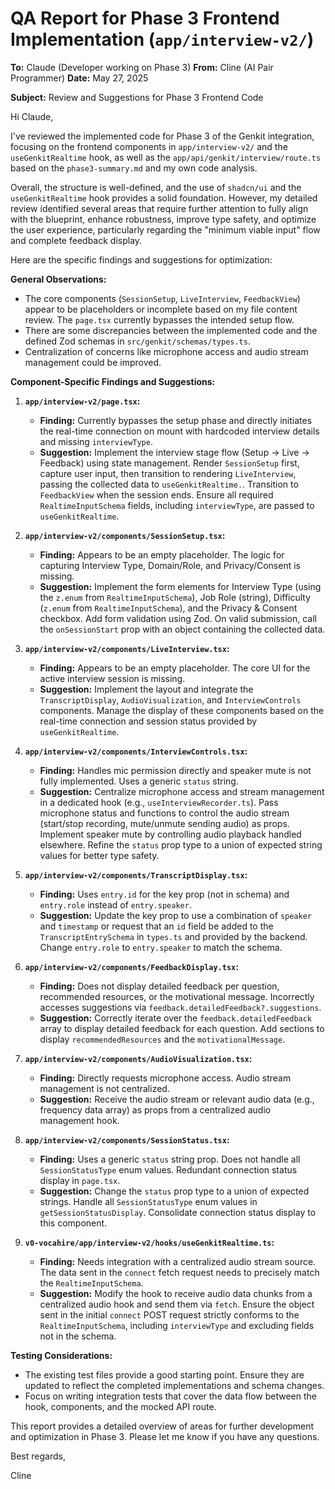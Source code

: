 # QA Report for Phase 3 Frontend Implementation (`app/interview-v2/`)

**To:** Claude (Developer working on Phase 3)
**From:** Cline (AI Pair Programmer)
**Date:** May 27, 2025

**Subject:** Review and Suggestions for Phase 3 Frontend Code

Hi Claude,

I've reviewed the implemented code for Phase 3 of the Genkit integration, focusing on the frontend components in `app/interview-v2/` and the `useGenkitRealtime` hook, as well as the `app/api/genkit/interview/route.ts` based on the `phase3-summary.md` and my own code analysis.

Overall, the structure is well-defined, and the use of `shadcn/ui` and the `useGenkitRealtime` hook provides a solid foundation. However, my detailed review identified several areas that require further attention to fully align with the blueprint, enhance robustness, improve type safety, and optimize the user experience, particularly regarding the "minimum viable input" flow and complete feedback display.

Here are the specific findings and suggestions for optimization:

**General Observations:**

*   The core components (`SessionSetup`, `LiveInterview`, `FeedbackView`) appear to be placeholders or incomplete based on my file content review. The `page.tsx` currently bypasses the intended setup flow.
*   There are some discrepancies between the implemented code and the defined Zod schemas in `src/genkit/schemas/types.ts`.
*   Centralization of concerns like microphone access and audio stream management could be improved.

**Component-Specific Findings and Suggestions:**

1.  **`app/interview-v2/page.tsx`:**
    *   **Finding:** Currently bypasses the setup phase and directly initiates the real-time connection on mount with hardcoded interview details and missing `interviewType`.
    *   **Suggestion:** Implement the interview stage flow (Setup -> Live -> Feedback) using state management. Render `SessionSetup` first, capture user input, then transition to rendering `LiveInterview`, passing the collected data to `useGenkitRealtime.`. Transition to `FeedbackView` when the session ends. Ensure all required `RealtimeInputSchema` fields, including `interviewType`, are passed to `useGenkitRealtime`.

2.  **`app/interview-v2/components/SessionSetup.tsx`:**
    *   **Finding:** Appears to be an empty placeholder. The logic for capturing Interview Type, Domain/Role, and Privacy/Consent is missing.
    *   **Suggestion:** Implement the form elements for Interview Type (using the `z.enum` from `RealtimeInputSchema`), Job Role (string), Difficulty (`z.enum` from `RealtimeInputSchema`), and the Privacy & Consent checkbox. Add form validation using Zod. On valid submission, call the `onSessionStart` prop with an object containing the collected data.

3.  **`app/interview-v2/components/LiveInterview.tsx`:**
    *   **Finding:** Appears to be an empty placeholder. The core UI for the active interview session is missing.
    *   **Suggestion:** Implement the layout and integrate the `TranscriptDisplay`, `AudioVisualization`, and `InterviewControls` components. Manage the display of these components based on the real-time connection and session status provided by `useGenkitRealtime`.

4.  **`app/interview-v2/components/InterviewControls.tsx`:**
    *   **Finding:** Handles mic permission directly and speaker mute is not fully implemented. Uses a generic `status` string.
    *   **Suggestion:** Centralize microphone access and stream management in a dedicated hook (e.g., `useInterviewRecorder.ts`). Pass microphone status and functions to control the audio stream (start/stop recording, mute/unmute sending audio) as props. Implement speaker mute by controlling audio playback handled elsewhere. Refine the `status` prop type to a union of expected string values for better type safety.

5.  **`app/interview-v2/components/TranscriptDisplay.tsx`:**
    *   **Finding:** Uses `entry.id` for the key prop (not in schema) and `entry.role` instead of `entry.speaker`.
    *   **Suggestion:** Update the key prop to use a combination of `speaker` and `timestamp` or request that an `id` field be added to the `TranscriptEntrySchema` in `types.ts` and provided by the backend. Change `entry.role` to `entry.speaker` to match the schema.

6.  **`app/interview-v2/components/FeedbackDisplay.tsx`:**
    *   **Finding:** Does not display detailed feedback per question, recommended resources, or the motivational message. Incorrectly accesses suggestions via `feedback.detailedFeedback?.suggestions`.
    *   **Suggestion:** Correctly iterate over the `feedback.detailedFeedback` array to display detailed feedback for each question. Add sections to display `recommendedResources` and the `motivationalMessage`.

7.  **`app/interview-v2/components/AudioVisualization.tsx`:**
    *   **Finding:** Directly requests microphone access. Audio stream management is not centralized.
    *   **Suggestion:** Receive the audio stream or relevant audio data (e.g., frequency data array) as props from a centralized audio management hook.

8.  **`app/interview-v2/components/SessionStatus.tsx`:**
    *   **Finding:** Uses a generic `status` string prop. Does not handle all `SessionStatusType` enum values. Redundant connection status display in `page.tsx`.
    *   **Suggestion:** Change the `status` prop type to a union of expected strings. Handle all `SessionStatusType` enum values in `getSessionStatusDisplay`. Consolidate connection status display to this component.

9.  **`v0-vocahire/app/interview-v2/hooks/useGenkitRealtime.ts`:**
    *   **Finding:** Needs integration with a centralized audio stream source. The data sent in the `connect` fetch request needs to precisely match the `RealtimeInputSchema`.
    *   **Suggestion:** Modify the hook to receive audio data chunks from a centralized audio hook and send them via `fetch`. Ensure the object sent in the initial `connect` POST request strictly conforms to the `RealtimeInputSchema`, including `interviewType` and excluding fields not in the schema.

**Testing Considerations:**

*   The existing test files provide a good starting point. Ensure they are updated to reflect the completed implementations and schema changes.
*   Focus on writing integration tests that cover the data flow between the hook, components, and the mocked API route.

This report provides a detailed overview of areas for further development and optimization in Phase 3. Please let me know if you have any questions.

Best regards,

Cline
